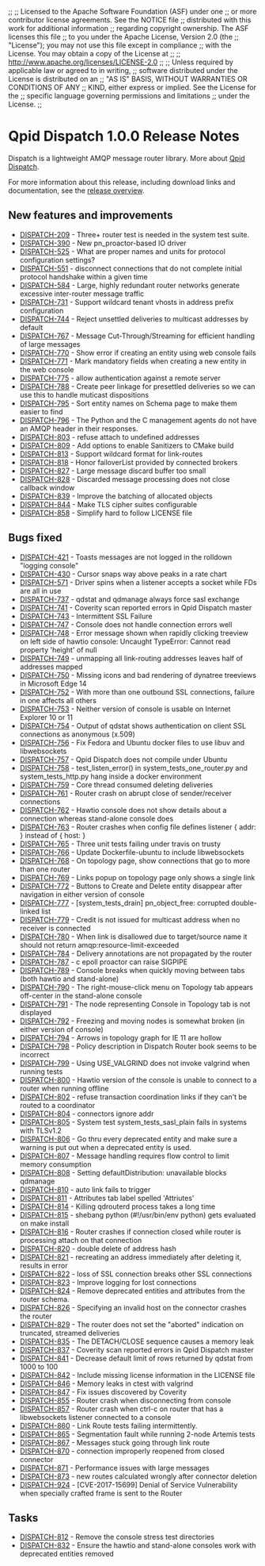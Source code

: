;;
;; Licensed to the Apache Software Foundation (ASF) under one
;; or more contributor license agreements.  See the NOTICE file
;; distributed with this work for additional information
;; regarding copyright ownership.  The ASF licenses this file
;; to you under the Apache License, Version 2.0 (the
;; "License"); you may not use this file except in compliance
;; with the License.  You may obtain a copy of the License at
;; 
;;   http://www.apache.org/licenses/LICENSE-2.0
;; 
;; Unless required by applicable law or agreed to in writing,
;; software distributed under the License is distributed on an
;; "AS IS" BASIS, WITHOUT WARRANTIES OR CONDITIONS OF ANY
;; KIND, either express or implied.  See the License for the
;; specific language governing permissions and limitations
;; under the License.
;;

# Qpid Dispatch 1.0.0 Release Notes

Dispatch is a lightweight AMQP message router library. More about
[Qpid
Dispatch]({{site_url}}/components/dispatch-router/index.html).

For more information about this release, including download links and
documentation, see the [release overview](index.html).


## New features and improvements

 - [DISPATCH-209](https://issues.apache.org/jira/browse/DISPATCH-209) - Three+ router test is needed in the system test suite.
 - [DISPATCH-390](https://issues.apache.org/jira/browse/DISPATCH-390) - New pn_proactor-based IO driver
 - [DISPATCH-525](https://issues.apache.org/jira/browse/DISPATCH-525) - What are proper names and units for protocol configuration settings?
 - [DISPATCH-551](https://issues.apache.org/jira/browse/DISPATCH-551) - disconnect connections that do not complete initial protocol handshake within a given time 
 - [DISPATCH-584](https://issues.apache.org/jira/browse/DISPATCH-584) - Large, highly redundant router networks generate excessive inter-router message traffic
 - [DISPATCH-731](https://issues.apache.org/jira/browse/DISPATCH-731) - Support wildcard tenant vhosts in address prefix configuration
 - [DISPATCH-744](https://issues.apache.org/jira/browse/DISPATCH-744) - Reject unsettled deliveries to multicast addresses by default
 - [DISPATCH-767](https://issues.apache.org/jira/browse/DISPATCH-767) - Message Cut-Through/Streaming for efficient handling of large messages
 - [DISPATCH-770](https://issues.apache.org/jira/browse/DISPATCH-770) - Show error if creating an entity using web console fails
 - [DISPATCH-771](https://issues.apache.org/jira/browse/DISPATCH-771) - Mark mandatory fields when creating a new entity in the web console
 - [DISPATCH-775](https://issues.apache.org/jira/browse/DISPATCH-775) - allow authentication against a remote server
 - [DISPATCH-788](https://issues.apache.org/jira/browse/DISPATCH-788) - Create peer linkage for presettled deliveries so we can use this to handle muticast dispositions
 - [DISPATCH-795](https://issues.apache.org/jira/browse/DISPATCH-795) - Sort entity names on Schema page to make them easier to find
 - [DISPATCH-796](https://issues.apache.org/jira/browse/DISPATCH-796) - The Python and the C management agents do not have an AMQP header in their responses.
 - [DISPATCH-803](https://issues.apache.org/jira/browse/DISPATCH-803) - refuse attach to undefined addresses
 - [DISPATCH-809](https://issues.apache.org/jira/browse/DISPATCH-809) - Add options to enable Sanitizers to CMake build
 - [DISPATCH-813](https://issues.apache.org/jira/browse/DISPATCH-813) - Support wildcard format for link-routes
 - [DISPATCH-818](https://issues.apache.org/jira/browse/DISPATCH-818) - Honor failoverList provided by connected brokers
 - [DISPATCH-827](https://issues.apache.org/jira/browse/DISPATCH-827) - Large message discard buffer too small
 - [DISPATCH-828](https://issues.apache.org/jira/browse/DISPATCH-828) - Discarded message processing does not close callback window
 - [DISPATCH-839](https://issues.apache.org/jira/browse/DISPATCH-839) - Improve the batching of allocated objects
 - [DISPATCH-844](https://issues.apache.org/jira/browse/DISPATCH-844) - Make TLS cipher suites configurable
 - [DISPATCH-858](https://issues.apache.org/jira/browse/DISPATCH-858) - Simplify hard to follow LICENSE file

## Bugs fixed

 - [DISPATCH-421](https://issues.apache.org/jira/browse/DISPATCH-421) - Toasts messages are not logged in the rolldown "logging console"
 - [DISPATCH-430](https://issues.apache.org/jira/browse/DISPATCH-430) - Cursor snaps way above peaks in a rate chart
 - [DISPATCH-571](https://issues.apache.org/jira/browse/DISPATCH-571) - Driver spins when a listener accepts a socket while FDs are all in use
 - [DISPATCH-737](https://issues.apache.org/jira/browse/DISPATCH-737) - qdstat and qdmanage always force sasl exchange
 - [DISPATCH-741](https://issues.apache.org/jira/browse/DISPATCH-741) - Coverity scan reported errors in Qpid Dispatch master
 - [DISPATCH-743](https://issues.apache.org/jira/browse/DISPATCH-743) - Intermittent SSL Failure
 - [DISPATCH-747](https://issues.apache.org/jira/browse/DISPATCH-747) - Console does not handle connection errors well
 - [DISPATCH-748](https://issues.apache.org/jira/browse/DISPATCH-748) - Error message shown when rapidly clicking treeview on left side of hawtio console: Uncaught TypeError: Cannot read property 'height' of null
 - [DISPATCH-749](https://issues.apache.org/jira/browse/DISPATCH-749) - unmapping all link-routing addresses leaves half of addresses mapped
 - [DISPATCH-750](https://issues.apache.org/jira/browse/DISPATCH-750) - Missing icons and bad rendering of dynatree treeviews in Microsoft Edge 14
 - [DISPATCH-752](https://issues.apache.org/jira/browse/DISPATCH-752) - With more than one outbound SSL connections, failure in one affects all others
 - [DISPATCH-753](https://issues.apache.org/jira/browse/DISPATCH-753) - Neither version of console is usable on Internet Explorer 10 or 11
 - [DISPATCH-754](https://issues.apache.org/jira/browse/DISPATCH-754) - Output of qdstat shows authentication on client SSL connections as anonymous (x.509)
 - [DISPATCH-756](https://issues.apache.org/jira/browse/DISPATCH-756) - Fix Fedora and Ubuntu docker files to use libuv and libwebsockets
 - [DISPATCH-757](https://issues.apache.org/jira/browse/DISPATCH-757) - Qpid Dispatch does not compile under Ubuntu
 - [DISPATCH-758](https://issues.apache.org/jira/browse/DISPATCH-758) - test_listen_error() in system_tests_one_router.py and system_tests_http.py hang inside a docker environment 
 - [DISPATCH-759](https://issues.apache.org/jira/browse/DISPATCH-759) - Core thread consumed deleting deliveries
 - [DISPATCH-761](https://issues.apache.org/jira/browse/DISPATCH-761) - Router crash on abrupt close of sender/receiver connections
 - [DISPATCH-762](https://issues.apache.org/jira/browse/DISPATCH-762) - Hawtio console does not show details about a connection whereas stand-alone console does
 - [DISPATCH-763](https://issues.apache.org/jira/browse/DISPATCH-763) - Router crashes when config file defines listener { addr: } instead of { host: }
 - [DISPATCH-765](https://issues.apache.org/jira/browse/DISPATCH-765) - Three unit tests failing under travis on trusty
 - [DISPATCH-766](https://issues.apache.org/jira/browse/DISPATCH-766) - Update Dockerfile-ubuntu to include libwebsockets
 - [DISPATCH-768](https://issues.apache.org/jira/browse/DISPATCH-768) - On topology page, show connections that go to more than one router
 - [DISPATCH-769](https://issues.apache.org/jira/browse/DISPATCH-769) - Links popup on topology page only shows a single link
 - [DISPATCH-772](https://issues.apache.org/jira/browse/DISPATCH-772) - Buttons to Create and Delete entity disappear after navigation in either version of console
 - [DISPATCH-777](https://issues.apache.org/jira/browse/DISPATCH-777) - [system_tests_drain] pn_object_free: corrupted double-linked list
 - [DISPATCH-779](https://issues.apache.org/jira/browse/DISPATCH-779) - Credit is not issued for multicast address when no receiver is connected
 - [DISPATCH-780](https://issues.apache.org/jira/browse/DISPATCH-780) - When link is disallowed due to target/source name it should not return amqp:resource-limit-exceeded
 - [DISPATCH-784](https://issues.apache.org/jira/browse/DISPATCH-784) - Delivery annotations are not propagated by the router
 - [DISPATCH-787](https://issues.apache.org/jira/browse/DISPATCH-787) - c epoll proactor can raise SIGPIPE
 - [DISPATCH-789](https://issues.apache.org/jira/browse/DISPATCH-789) - Console breaks when quickly moving between tabs (both hawtio and stand-alone)
 - [DISPATCH-790](https://issues.apache.org/jira/browse/DISPATCH-790) - The right-mouse-click menu on Topology tab appears off-center in the stand-alone console
 - [DISPATCH-791](https://issues.apache.org/jira/browse/DISPATCH-791) - The node representing Console in Topology tab is not displayed
 - [DISPATCH-792](https://issues.apache.org/jira/browse/DISPATCH-792) - Freezing and moving nodes is somewhat broken (in either version of console)
 - [DISPATCH-794](https://issues.apache.org/jira/browse/DISPATCH-794) - Arrows in topology graph for IE 11 are hollow
 - [DISPATCH-798](https://issues.apache.org/jira/browse/DISPATCH-798) - Policy description in Dispatch Router book seems to be incorrect
 - [DISPATCH-799](https://issues.apache.org/jira/browse/DISPATCH-799) - Using USE_VALGRIND does not invoke valgrind when running tests
 - [DISPATCH-800](https://issues.apache.org/jira/browse/DISPATCH-800) - Hawtio version of the console is unable to connect to a router when running offline
 - [DISPATCH-802](https://issues.apache.org/jira/browse/DISPATCH-802) - refuse transaction coordination links if they can't be routed to a coordinator
 - [DISPATCH-804](https://issues.apache.org/jira/browse/DISPATCH-804) - connectors ignore addr
 - [DISPATCH-805](https://issues.apache.org/jira/browse/DISPATCH-805) - System test system_tests_sasl_plain fails in systems with TLSv1.2
 - [DISPATCH-806](https://issues.apache.org/jira/browse/DISPATCH-806) - Go thru every deprecated entity and make sure a warning is put out when a deprecated entity is used.
 - [DISPATCH-807](https://issues.apache.org/jira/browse/DISPATCH-807) - Message handling requires flow control to limit memory consumption
 - [DISPATCH-808](https://issues.apache.org/jira/browse/DISPATCH-808) - Setting defaultDistribution: unavailable blocks qdmanage
 - [DISPATCH-810](https://issues.apache.org/jira/browse/DISPATCH-810) - auto link fails to trigger
 - [DISPATCH-811](https://issues.apache.org/jira/browse/DISPATCH-811) - Attributes tab label spelled 'Attriutes'
 - [DISPATCH-814](https://issues.apache.org/jira/browse/DISPATCH-814) - Killing qdrouterd process takes a long time
 - [DISPATCH-815](https://issues.apache.org/jira/browse/DISPATCH-815) - shebang python (#!/usr/bin/env python) gets evaluated on make install
 - [DISPATCH-816](https://issues.apache.org/jira/browse/DISPATCH-816) - Router crashes if connection closed while router is processing attach on that connection 
 - [DISPATCH-820](https://issues.apache.org/jira/browse/DISPATCH-820) - double delete of address hash
 - [DISPATCH-821](https://issues.apache.org/jira/browse/DISPATCH-821) - recreating an address immediately after deleting it, results in error
 - [DISPATCH-822](https://issues.apache.org/jira/browse/DISPATCH-822) - loss of SSL connection breaks other SSL connections
 - [DISPATCH-823](https://issues.apache.org/jira/browse/DISPATCH-823) - Improve logging for lost connections
 - [DISPATCH-824](https://issues.apache.org/jira/browse/DISPATCH-824) - Remove deprecated entities and attributes from the router schema.
 - [DISPATCH-826](https://issues.apache.org/jira/browse/DISPATCH-826) - Specifying an invalid host on the connector crashes the router
 - [DISPATCH-829](https://issues.apache.org/jira/browse/DISPATCH-829) - The router does not set the "aborted" indication on truncated, streamed deliveries
 - [DISPATCH-835](https://issues.apache.org/jira/browse/DISPATCH-835) - The DETACH/CLOSE sequence causes a memory leak
 - [DISPATCH-837](https://issues.apache.org/jira/browse/DISPATCH-837) - Coverity scan reported errors in Qpid Dispatch master
 - [DISPATCH-841](https://issues.apache.org/jira/browse/DISPATCH-841) - Decrease default limit of rows returned by qdstat from 1000 to 100
 - [DISPATCH-842](https://issues.apache.org/jira/browse/DISPATCH-842) - Include missing license information in the LICENSE file
 - [DISPATCH-846](https://issues.apache.org/jira/browse/DISPATCH-846) - Memory leaks in ctest with valgrind
 - [DISPATCH-847](https://issues.apache.org/jira/browse/DISPATCH-847) - Fix issues discovered by Coverity
 - [DISPATCH-855](https://issues.apache.org/jira/browse/DISPATCH-855) - Router crash when disconnecting from console
 - [DISPATCH-857](https://issues.apache.org/jira/browse/DISPATCH-857) - Router crash when ctrl-c on router that has a libwebsockets listener connected to a console
 - [DISPATCH-860](https://issues.apache.org/jira/browse/DISPATCH-860) - Link Route tests failing intermittently.
 - [DISPATCH-865](https://issues.apache.org/jira/browse/DISPATCH-865) - Segmentation fault while running 2-node Artemis tests
 - [DISPATCH-867](https://issues.apache.org/jira/browse/DISPATCH-867) - Messages stuck going through link route
 - [DISPATCH-870](https://issues.apache.org/jira/browse/DISPATCH-870) - connection improperly reopened from closed connector
 - [DISPATCH-871](https://issues.apache.org/jira/browse/DISPATCH-871) - Performance issues with large messages
 - [DISPATCH-873](https://issues.apache.org/jira/browse/DISPATCH-873) - new routes calculated wrongly after connector deletion
 - [DISPATCH-924](https://issues.apache.org/jira/browse/DISPATCH-924) - [CVE-2017-15699] Denial of Service Vulnerability when specially crafted frame is sent to the Router

## Tasks

 - [DISPATCH-812](https://issues.apache.org/jira/browse/DISPATCH-812) - Remove the console stress test directories
 - [DISPATCH-832](https://issues.apache.org/jira/browse/DISPATCH-832) - Ensure the hawtio and stand-alone consoles work with deprecated entities removed